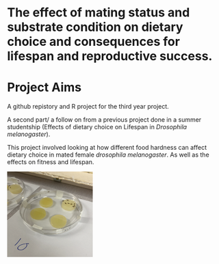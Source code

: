 # The effect of mating status and substrate condition on dietary choice and consequences for lifespan and reproductive success.

# Project Aims 
A github repistory and R project for the third year project. 

A second part/ a follow on from a previous project done in a summer studentship (Effects of dietary choice on Lifespan in *Drosophila melanogaster*).

This project involved looking at how different food hardness can affect dietary choice in mated female *drosophila melanogaster*. As well as the effects on fitness and lifespan. 

<img title="droso pic" alt="drosopAlt text" src="/images/exp1assay.png" width=200 height=200>
